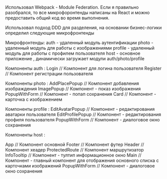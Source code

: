 Использовал Webpack - Module Federation. Если я правильно разобрался, то все  микрофоронтенды написаны на React и можно предоставить общий код во время выполнения. 

Использовал подход DDD для разделения, на основании бизнес-логики определил следующие микрофронтенды

Микрофронтенды: 
auth - удаленный модуль аутентификации 
photo - удаленный модуль для работы с изображениями 
profile - удаленный модуль для работы с профилем пользователя 
host - основное приложение , динамически загружает модули auth/photo/profile

Компоненты auth : 
Login // Компонент для логина пользователя 
Register // Компонент регистрации пользователя

Компоненты photo : 
AddPlacePopup // Компонент добавления изображдения 
ImagePopup // Компонент - показ изображения 
PopupWithForm // Компонент - попап сохранения
Card // Компонент - карточка с изображением 

Компоненты profile : 
EditAvatarPopup // Компонент - редактирования аватарки пользователя EditProfilePopup // Компонент - редактирования профиля пользователя PopupWithForm // Компонент - диалоговое окно сохранения

Компоненты host :

App // Компонент основной 
Footer // Компонент футер 
Header // Компонент хеадер 
ProtectedRoute // Компонент маршрутизатор 
InfoTooltip // Компонент - тултип информационное окно 
Main // Компонент - главный компонент для отображения основного списка с карточками изображений 
PopupWithForm // Компонент - диалоговое окно сохранения
